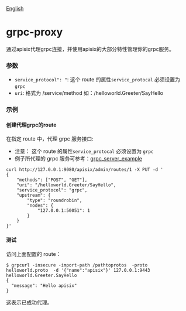 [English](grpc-proxy.md)
# grpc-proxy

通过apisix代理grpc连接，并使用apisix的大部分特性管理你的grpc服务。 



### 参数

* `service_protocol": "`:  这个 route 的属性`service_protocal` 必须设置为 `grpc`
* `uri`:   格式为 /service/method 如：/helloworld.Greeter/SayHello



### 示例

#### 创建代理grpc的route 

在指定 route 中，代理 grpc 服务接口:

* 注意： 这个 route 的属性`service_protocal` 必须设置为 `grpc`
* 例子所代理的 grpc 服务可参考：[grpc_server_example](https://github.com/nic-chen/grpc_server_example)

```shell
curl http://127.0.0.1:9080/apisix/admin/routes/1 -X PUT -d '
{
    "methods": ["POST", "GET"],
    "uri": "/helloworld.Greeter/SayHello",
    "service_protocol": "grpc",
    "upstream": {
        "type": "roundrobin",
        "nodes": {
            "127.0.0.1:50051": 1
        }
    }
}'
```


#### 测试

访问上面配置的 route：

```shell
$ grpcurl -insecure -import-path /pathtoprotos  -proto helloworld.proto  -d '{"name":"apisix"}' 127.0.0.1:9443 helloworld.Greeter.SayHello
{
  "message": "Hello apisix"
}
```

这表示已成功代理。

